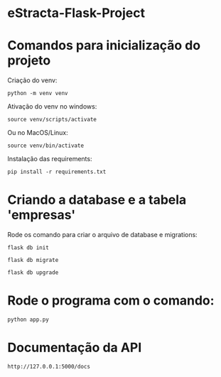 # eStracta-Flask-Project


# Comandos para inicialização do projeto
Criação do venv:

```
python -m venv venv
```
Ativação do venv no windows:
```
source venv/scripts/activate
```
Ou no MacOS/Linux:
```
source venv/bin/activate
```
Instalação das requirements:
```
pip install -r requirements.txt
```

# Criando a database e a tabela 'empresas'
Rode os comando para criar o arquivo de database e migrations:
```
flask db init
```
```
flask db migrate
```
```
flask db upgrade
```

# Rode o programa com o comando:
```
python app.py
```


# Documentação da API
```
http://127.0.0.1:5000/docs
```